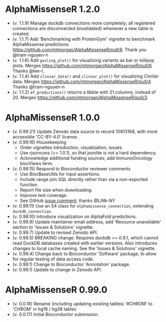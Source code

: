 # AlphaMissenseR 1.2.0

* (v. 1.1.9) Manage duckdb connections more completely; all registered
  connections are disconnected (invalidated) whenever a new table is
  created.
* (v. 1.1.7) Add 'Benchmarking with ProteinGym' vignette to benchmark
  AlphaMissense predictions.
  <https://github.com/mtmorgan/AlphaMissenseR/pull/8>. Thank you
  @tram-nguyen-n
* (v. 1.1.6) Add `gosling_plot()` for visualizing variants as bar
  or lollipop plots. Merges
  <https://github.com/mtmorgan/AlphaMissenseR/pull/6> Thanks @lee-t.
* (v. 1.1.4) Add `clinvar_data()` and `clinvar_plot()` for visualizing
  ClinVar data. Merges
  <https://github.com/mtmorgan/AlphaMissenseR/pull/4> Thanks
  @tram-nguyen-n
* (v. 1.1.2) `af_predictions()` returns a tibble with 21 columns,
  instead of 20. Merges
  <https://github.com/mtmorgan/AlphaMissenseR/pull/3>.

# AlphaMissenseR 1.0.0

* (v. 0.99.21) Update Zenodo data source to record 10813168, with more
  accessible 'CC-BY-4.0' license.
* (v. 0.99.16) Housekeeping
  - Order vignettes introduction, visualization, issues.
  - Use rjsoncons (>= 1.0.1), so that jsonlite is not a hard dependency.
  - Acknowledge additional funding sources; add ImmunoOncology biocViews term.
* (v. 0.99.15) Respond to Bioconductor reviewer comments
  - Use BiocBaseUtils for input assertions.
  - Include range join SQL directly rather than via a non-exported function.
  - Report file size when downloading.
  - Improve test coverage.
  - See GitHub [issue comment][]; thanks @LiNk-NY
* (v. 0.99.11) Use an S4 class for `alphamissense_connection`,
  extending `duckdb_connection`.
* (v. 0.99.10) Introduce visualization on AlphaFold predictions.
* (v. 0.99.9) Update maintainer email address, add 'Resource unavailable' section
  to 'Issues & Solutions' vignette.
* (v. 0.99.7) Update to revised Zenodo API.
* (v. 0.99.5) BREAKING change. Requires duckdb >= 0.9.1, which cannot
  read DuckDB databases created with earlier versions. Also introduces
  changes to local cache naming. See the 'Issues & Solutions' vignette.
* (v. 0.99.4) Change back to Bioconductor 'Software' package, to allow
  for regular testing of data access code.
* (v. 0.99.1) Change to Bioconductor 'Annotation' package.
* (v. 0.99.1) Update to change in Zenodo API.

# AlphaMissenseR 0.99.0

* (v. 0.0.18) Rename (including updating existing tables) '#CHROM' to
  'CHROM' in hg19 / hg38 tables
* (v. 0.0.17) Initial Bioconductor submission.

[issue comment]: https://github.com/Bioconductor/Contributions/issues/3221#issuecomment-1804040387
